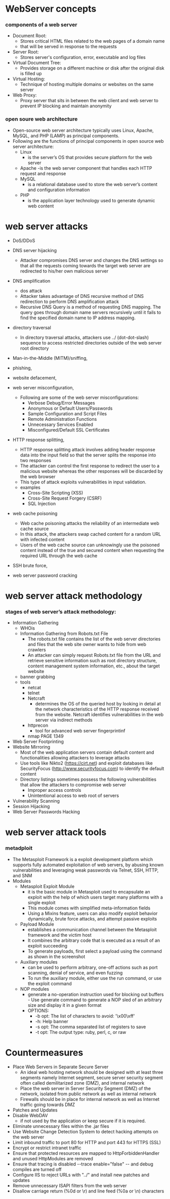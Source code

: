 # WebServer concepts

### components of a web server

- Document Root: 
    - Stores critical HTML files related to the web pages of a domain name
    - that will be served in response to the requests
- Server Root: 
    - Stores server's configuration, error, executable and log files
- Virtual Document Tree:
    - Provides storage on a different machine or disk after the original disk is filled up
- Virtual Hosting:
    - Technique of hosting multiple domains or websites on the same server
- Web Proxy: 
    - Proxy server that sits in between the web client and web server to prevent IP blocking and maintain anonymity


### open soure web architecture

 - Open-source web server architecture typically uses Linux, Apache, MySQL, and PHP (LAMP) as principal components. 
 - Following are the functions of principal components in open source web server architecture: 
    - Linux 
        - is the server’s OS that provides secure platform for the web server 
    - Apache 
        -is the web server component that handles each HTTP request and response 
    - MySQL 
        - is a relational database used to store the web server’s content and configuration information
    - PHP 
        - is the application layer technology used to generate dynamic web content
# web server attacks

- DoS/DDoS
- DNS server hijacking
    - Attacker compromises DNS server and changes the DNS settings so that all the requests coming towards the target web server are redirected to his/her own malicious server
- DNS amplification
    - dos attack
    - Attacker takes advantage of DNS recursive method of DNS redirection to perform DNS amplification attack
    - Recursive DNS Query is a method of requesting DNS mapping. The query goes through domain name servers recursively until it fails to find the specified domain name to IP address mapping.

- directory traversal
    - In directory traversal attacks, attackers use ../ (dot-dot-slash) sequence to access restricted directories outside of the web server root directory 
- Man-in-the-Middle (MITM)/sniffing, 
- phishing, 
- website defacement,
- web server misconfiguration, 
    -  Following are some of the web server misconfigurations: 
        - Verbose Debug/Error Messages
        - Anonymous or Default Users/Passwords
        -  Sample Configuration and Script Files
        - Remote Administration Functions 
        - Unnecessary Services Enabled 
        - Misconfigured/Default SSL Certificates
- HTTP response splitting,
    - HTTP response splitting attack involves adding header response data into the input field so that the server splits the response into two responses 
    - The attacker can control the first response to redirect the user to a malicious website whereas the other responses will be discarded by the web browser
    - This type of attack exploits vulnerabilities in input validation. 
    - examples
        - Cross-Site Scripting (XSS)
        - Cross-Site Request Forgery (CSRF)
        - SQL Injection 
- web cache poisoning
    - Web cache poisoning attacks the reliability of an intermediate web cache source
    - In this attack, the attackers swap cached content for a random URL with infected content
    - Users of the web cache source can unknowingly use the poisoned content instead of the true and secured content when requesting the required URL through the web cache
- SSH brute force, 
- web server password cracking

# web server attack methodology

### stages of web server’s attack methodology:
- Information Gathering 
    - WHOis
    - Information Gathering from Robots.txt File
        - The robots.txt file contains the list of the web server directories and files that the web site owner wants to hide from web crawlers
        - An attacker can simply request Robots.txt file from the URL and retrieve sensitive information such as root directory structure, content management system information, etc., about the target website
    - banner grabbing
    - tools
        - netcat
        - telnet
        - Netcraft
            - determines the OS of the queried host by looking in detail at the network characteristics of the HTTP response received from the website. Netcraft identifies vulnerabilities in the web server via indirect methods
        -  httprecon 
            - tool for advanced web server fingerprintinf
        - nmap PAGE 1349
- Web Server Footprinting
- Website Mirroring
    - Most of the web application servers contain default content and functionalities allowing attackers to leverage attacks
    - Use tools like Nikto2 (https://cirt.net) and exploit databases like SecurityFocus (http://www.securityfocus.com) to identify the default content
     - Directory listings sometimes possess the following vulnerabilities that allow the attackers to compromise web server 
        - Improper access controls 
        - Unintentional access to web root of servers
- Vulnerability Scanning
- Session Hijacking
- Web Server Passwords Hacking

# web server attack tools 

### metadploit

- The Metasploit Framework is a exploit development platform which supports fully automated exploitation of web servers, by abusing known vulnerabilities and leveraging weak passwords via Telnet, SSH, HTTP, and SNM
- Modules
    - Metasploit Exploit Module
        - it is the basic module in Metasploit used to encapsulate an exploit with the help of which users target many platforms with a single exploit
        - This module comes with simplified meta-information fields
        - Using a Mixins feature, users can also modify exploit behavior dynamically, brute force attacks, and attempt passive exploits
    - Payload Module
        - establishes a communication channel between the Metasploit framework and the victim host 
        - It combines the arbitrary code that is executed as a result of an exploit succeeding 
        - To generate payloads, first select a payload using the command as shown in the screenshot
    - Auxiliary modules 
        - can be used to perform arbitrary, one-off actions such as port scanning, denial of service, and even fuzzing
        - To run the auxiliary module, either use the run command, or use the exploit command
    - NOP modules
        - generate a no-operation instruction used for blocking out buffers - Use generate command to generate a NOP sled of an arbitrary size and display it in a given format 
        - OPTIONS: 
            - -b opt: The list of characters to avoid: '\x00\xff' 
            - -h: Help banner 
            - -s opt: The comma separated list of registers to save
            -  -t opt: The output type: ruby, perl, c, or raw

# Countermeasures

- Place Web Servers in Separate Secure Server 
    - An ideal web hosting network should be designed with at least three segments namely Internet segment, secure server security segment often called demilitarized zone (DMZ), and internal network
    - Place the web server in Server Security Segment (DMZ) of the network, isolated from public network as well as internal network 
    - Firewalls should be in place for internal network as well as Internet traffic going towards DMZ
- Patches and Updates
- Disable WebDAV 
    - if not used by the application or keep secure if it is required. 
- Eliminate unnecessary files within the .jar files
- Use Website Change Detection System to detect hacking attempts on the web server 
- Limit inbound traffic to port 80 for HTTP and port 443 for HTTPS (SSL)
- Encrypt or restrict intranet traffic
- Ensure that protected resources are mapped to HttpForbiddenHandler and unused HttpModules are removed
- Ensure that tracing is disabled --trace enable="false" -- and debug compiles are turned off
- Configure IIS to reject URLs with "../" and install new patches and updates
- Remove unnecessary ISAPI filters from the web server
-  Disallow carriage return (%0d or \r) and line feed (%0a or \n) characters 



